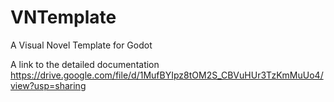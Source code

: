 # VNTemplate
A Visual Novel Template for Godot

A link to the detailed documentation
https://drive.google.com/file/d/1MufBYIpz8tOM2S_CBVuHUr3TzKmMuUo4/view?usp=sharing